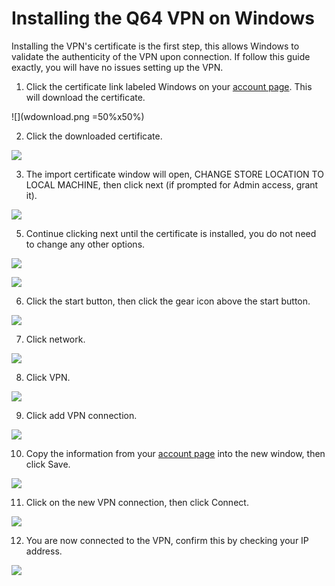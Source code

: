 Installing the Q64 VPN on Windows
===
Installing the VPN's certificate is the first step, this allows Windows to validate the authenticity of the VPN upon connection.
If follow this guide exactly, you will have no issues setting up the VPN.

1) Click the certificate link labeled Windows on your [account page](http://net.q64.co).  This will download the certificate.

![](wdownload.png =50%x50%)

2) Click the downloaded certificate.

![](wcert.png)

3) The import certificate window will open, CHANGE STORE LOCATION TO LOCAL MACHINE, then click next (if prompted for Admin access, grant it).

![](winstall.png)

5) Continue clicking next until the certificate is installed, you do not need to change any other options.

![](wfinish.png)

![](wimport.png)

6) Click the start button, then click the gear icon above the start button.

![](wstart.png)

7) Click network.

![](wnetwork.png)

8) Click VPN.

![](wvpn.png)

9) Click add VPN connection.

![](wadd.png)

10) Copy the information from your [account page](http://net.q64.co) into the new window, then click Save.

![](wconfigure.png)

11) Click on the new VPN connection, then click Connect.

![](wconnect.png)

12) You are now connected to the VPN, confirm this by checking your IP address.

![](wcheck.png)
